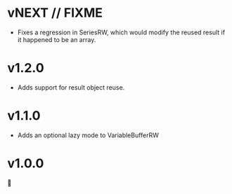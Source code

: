 # vNEXT // FIXME

- Fixes a regression in SeriesRW, which would modify the reused result if it
  happened to be an array.

# v1.2.0

- Adds support for result object reuse.

# v1.1.0

- Adds an optional lazy mode to VariableBufferRW

# v1.0.0

:cake:
